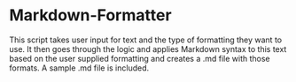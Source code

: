 # Markdown-Formatter

This script takes user input for text and the type of formatting they want to use. It then goes through the logic and applies Markdown syntax to this text based on the user supplied formatting and creates a .md file with those formats. A sample .md file is included.
